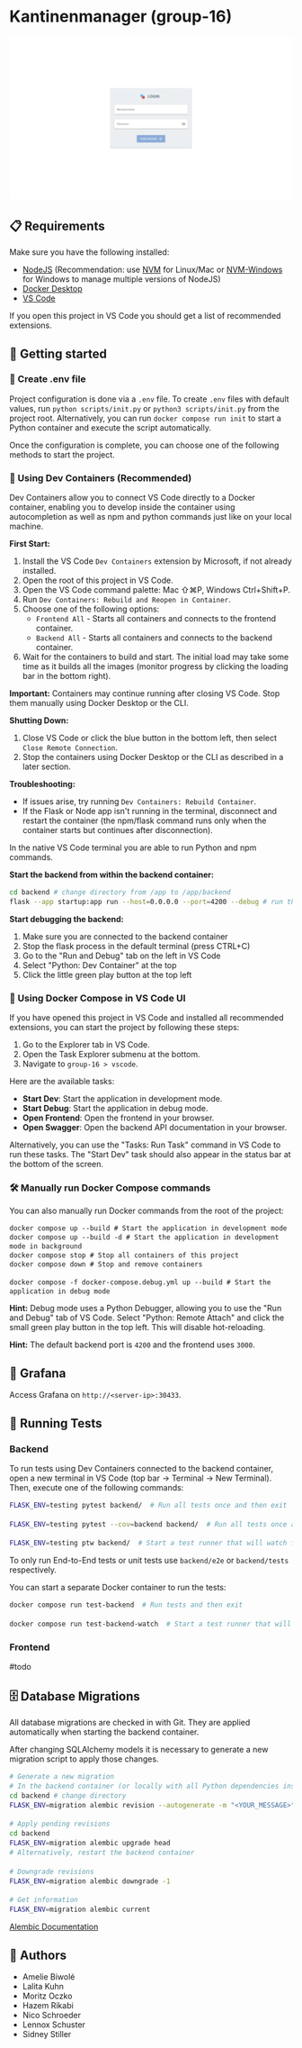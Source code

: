 # Kantinenmanager (group-16)

<img src=".gitlab/assets/screenshot1.png" />

## 📋 Requirements

Make sure you have the following installed:

- [NodeJS](https://nodejs.org) (Recommendation: use [NVM](https://github.com/nvm-sh/nvm) for Linux/Mac or [NVM-Windows](https://github.com/coreybutler/nvm-windows) for Windows to manage multiple versions of NodeJS)
- [Docker Desktop](https://www.docker.com/products/docker-desktop/)
- [VS Code](https://code.visualstudio.com/)

If you open this project in VS Code you should get a list of recommended extensions.

## 🚀 Getting started

### 📝 Create .env file

Project configuration is done via a `.env` file. To create `.env` files with default values, run `python scripts/init.py` or `python3 scripts/init.py` from the project root. Alternatively, you can run `docker compose run init` to start a Python container and execute the script automatically.

Once the configuration is complete, you can choose one of the following methods to start the project.

### 🐳 Using Dev Containers (Recommended)

Dev Containers allow you to connect VS Code directly to a Docker container, enabling you to develop inside the container using autocompletion as well as npm and python commands just like on your local machine.

**First Start:**

1. Install the VS Code `Dev Containers` extension by Microsoft, if not already installed.
2. Open the root of this project in VS Code.
3. Open the VS Code command palette: Mac ⇧⌘P, Windows Ctrl+Shift+P.
4. Run `Dev Containers: Rebuild and Reopen in Container`.
5. Choose one of the following options:
   - `Frontend All` - Starts all containers and connects to the frontend container.
   - `Backend All` - Starts all containers and connects to the backend container.
6. Wait for the containers to build and start. The initial load may take some time as it builds all the images (monitor progress by clicking the loading bar in the bottom right).

**Important:** Containers may continue running after closing VS Code. Stop them manually using Docker Desktop or the CLI.

**Shutting Down:**

1. Close VS Code or click the blue button in the bottom left, then select `Close Remote Connection`.
2. Stop the containers using Docker Desktop or the CLI as described in a later section.

**Troubleshooting:**

- If issues arise, try running `Dev Containers: Rebuild Container`.
- If the Flask or Node app isn't running in the terminal, disconnect and restart the container (the npm/flask command runs only when the container starts but continues after disconnection).

In the native VS Code terminal you are able to run Python and npm commands.

**Start the backend from within the backend container:**

```bash
cd backend # change directory from /app to /app/backend
flask --app startup:app run --host=0.0.0.0 --port=4200 --debug # run the app
```

**Start debugging the backend:**

1. Make sure you are connected to the backend container
2. Stop the flask process in the default terminal (press CTRL+C)
3. Go to the "Run and Debug" tab on the left in VS Code
4. Select "Python: Dev Container" at the top
5. Click the little green play button at the top left

### 🐋 Using Docker Compose in VS Code UI

If you have opened this project in VS Code and installed all recommended extensions, you can start the project by following these steps:

1. Go to the Explorer tab in VS Code.
2. Open the Task Explorer submenu at the bottom.
3. Navigate to `group-16 > vscode`.

Here are the available tasks:

- **Start Dev**: Start the application in development mode.
- **Start Debug**: Start the application in debug mode.
- **Open Frontend**: Open the frontend in your browser.
- **Open Swagger**: Open the backend API documentation in your browser.

Alternatively, you can use the "Tasks: Run Task" command in VS Code to run these tasks. The "Start Dev" task should also appear in the status bar at the bottom of the screen.

### 🛠️ Manually run Docker Compose commands

You can also manually run Docker commands from the root of the project:

```shell
docker compose up --build # Start the application in development mode
docker compose up --build -d # Start the application in development mode in background
docker compose stop # Stop all containers of this project
docker compose down # Stop and remove containers

docker compose -f docker-compose.debug.yml up --build # Start the application in debug mode
```

**Hint:** Debug mode uses a Python Debugger, allowing you to use the "Run and Debug" tab of VS Code. Select "Python: Remote Attach" and click the small green play button in the top left. This will disable hot-reloading.

**Hint:** The default backend port is `4200` and the frontend uses `3000`.

## 🙈 Grafana

Access Grafana on `http://<server-ip>:30433`.

## 🧪 Running Tests

### Backend

To run tests using Dev Containers connected to the backend container, open a new terminal in VS Code (top bar -> Terminal -> New Terminal). Then, execute one of the following commands:

```bash
FLASK_ENV=testing pytest backend/  # Run all tests once and then exit

FLASK_ENV=testing pytest --cov=backend backend/  # Run all tests once and generate a coverage report

FLASK_ENV=testing ptw backend/  # Start a test runner that will watch for file changes and automatically rerun tests
```

To only run End-to-End tests or unit tests use `backend/e2e` or `backend/tests` respectively.

You can start a separate Docker container to run the tests:

```bash
docker compose run test-backend  # Run tests and then exit

docker compose run test-backend-watch  # Start a test runner that will watch for file changes and automatically rerun tests
```

### Frontend

#todo

## 🗄️ Database Migrations

All database migrations are checked in with Git. They are applied automatically when starting the backend container.

After changing SQLAlchemy models it is necessary to generate a new migration script to apply those changes.

```bash
# Generate a new migration
# In the backend container (or locally with all Python dependencies installed) run the following commands:
cd backend # change directory
FLASK_ENV=migration alembic revision --autogenerate -m "<YOUR_MESSAGE>"

# Apply pending revisions
cd backend
FLASK_ENV=migration alembic upgrade head
# Alternatively, restart the backend container

# Downgrade revisions
FLASK_ENV=migration alembic downgrade -1

# Get information
FLASK_ENV=migration alembic current
```

[Alembic Documentation](https://alembic.sqlalchemy.org/en/latest/tutorial.html)

## 🙏 Authors

- Amelie Biwolé
- Lalita Kuhn
- Moritz Oczko
- Hazem Rikabi
- Nico Schroeder
- Lennox Schuster
- Sidney Stiller
